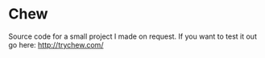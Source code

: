 Chew
====

Source code for a small project I made on request. If you want to test it out go here: http://trychew.com/
